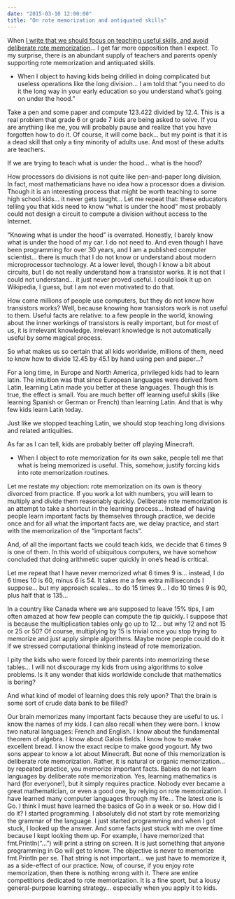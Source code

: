 ```yaml
---
date: "2015-03-10 12:00:00"
title: "On rote memorization and antiquated skills"
---
```




When [I write that we should focus on teaching useful skills, and avoid deliberate rote memorization](/lemire/blog/2015/03/09/the-mathematics-we-teach-our-kids/)&hellip; I get far more opposition than I expect. To my surprise, there is an abundant supply of teachers and parents openly supporting rote memorization and antiquated skills.

- When I object to having kids being drilled in doing complicated but useless operations like the long division&hellip; I am told that &ldquo;you need to do it the long way in your early education so you understand what&rsquo;s going on under the hood.&rdquo;

Take a pen and some paper and compute 123.422 divided by 12.4. This is a real problem that grade 6 or grade 7 kids are being asked to solve. If you are anything like me, you will probably pause and realize that you have forgotten how to do it. Of course, it will come back&hellip; but my point is that it is a dead skill that only a tiny minority of adults use. And most of these adults are teachers.

If we are trying to teach what is under the hood&hellip; what is the hood?

How processors do divisions is not quite like pen-and-paper long division. In fact, most mathematicians have no idea how a processor does a division. Though it is an interesting process that might be worth teaching to some high school kids&hellip; it never gets taught&hellip;
Let me repeat that: these educators telling you that kids need to know &ldquo;what is under the hood&rdquo; most probably could not design a circuit to compute a division without access to the Internet.

&ldquo;Knowing what is under the hood&rdquo; is overrated. Honestly, I barely know what is under the hood of my car. I do not need to. And even though I have been programming for over 30 years, and I am a published computer scientist&hellip; there is much that I do not know or understand about modern microprocessor technology. At a lower level, though I know a bit about circuits, but I do not really understand how a transistor works. It is not that I could not understand&hellip; it just never proved useful. I could look it up on Wikipedia, I guess, but I am not even motivated to do that.

How come millions of people use computers, but they do not know how transistors works? Well, because knowing how transistors work is not useful to them. Useful facts are relative: to a few people in the world, knowing about the inner workings of transistors is really important, but for most of us, it is irrelevant knowledge. Irrelevant knowledge is not automatically useful by some magical process.

So what makes us so certain that all kids worldwide, millions of them, need to know how to divide 12.45 by 45.1 by hand using pen and paper&hellip;?

For a long time, in Europe and North America, privileged kids had to learn latin. The intuition was that since European languages were derived from Latin, learning Latin made you better at these languages. Though this is true, the effect is small. You are much better off learning useful skills (like learning Spanish or German or French) than learning Latin. And that is why few kids learn Latin today.

Just like we stopped teaching Latin, we should stop teaching long divisions and related antiquities.

As far as I can tell, kids are probably better off playing Minecraft.
- When I object to rote memorization for its own sake, people tell me that what is being memorized is useful. This, somehow, justify forcing kids into rote memorization routines.

Let me restate my objection: rote memorization on its own is theory divorced from practice. If you work a lot with numbers, you will learn to multiply and divide them reasonably quickly.
Deliberate rote memorization is an attempt to take a shortcut in the learning process&hellip; Instead of having people learn important facts by themselves through practice, we decide once and for all what the important facts are, we delay practice, and start with the memorization of the &ldquo;important facts&rdquo;.

And, of all the important facts we could teach kids, we decide that 6 times 9 is one of them. In this world of ubiquitous computers, we have somehow concluded that doing arithmetic super quickly in one&rsquo;s head is critical.

Let me repeat that I have never memorized what 6 times 9 is&hellip; instead, I do 6 times 10 is 60, minus 6 is 54. It takes me a few extra milliseconds I suppose&hellip; but my approach scales&hellip; to do 15 times 9&hellip; I do 10 times 9 is 90, plus half that is 135&hellip;

In a country like Canada where we are supposed to leave 15% tips, I am often amazed at how few people can compute the tip quickly. I suppose that is because the multiplication tables only go up to 12&hellip; but why 12 and not 15 or 25 or 50? Of course, multiplying by 15 is trivial once you stop trying to memorize and just apply simple algorithms. Maybe more people could do it if we stressed computational thinking instead of rote memorization.

I pity the kids who were forced by their parents into memorizing these tables&hellip; I will not discourage my kids from using algorithms to solve problems.
Is it any wonder that kids worldwide conclude that mathematics is boring?

And what kind of model of learning does this rely upon? That the brain is some sort of crude data bank to be filled?

Our brain memorizes many important facts because they are useful to us. I know the names of my kids. I can also recall when they were born. I know two natural languages: French and English. I know about the fundamental theorem of algebra. I know about Galois fields. I know how to make excellent bread. I know the exact recipe to make good yogourt. My two sons appear to know a lot about Minecraft. But none of this memorization is deliberate rote memorization. Rather, it is natural or organic memorization&hellip; by repeated practice, you memorize important facts. Babies do not learn languages by deliberate rote memorization.
Yes, learning mathematics is hard (for everyone!), but it simply requires practice. Nobody ever became a great mathematician, or even a good one, by relying on rote memorization.
I have learned many computer languages through my life&hellip; The latest one is Go. I think I must have learned the basics of Go in a week or so. How did I do it? I started programming. I absolutely did not start by rote memorizing the grammar of the language. I just started programming and when I got stuck, I looked up the answer. And some facts just stuck with me over time because I kept looking them up. For example, I have memorized that fmt.Println(&ldquo;&hellip;&rdquo;) will print a string on screen. It is just something that anyone programming in Go will get to know. The objective is never to memorize fmt.Println per se. That string is not important&hellip; we just have to memorize it, as a side-effect of our practice.
Now, of course, if you enjoy rote memorization, then there is nothing wrong with it. There are entire competitions dedicated to rote memorization. It is a fine sport, but a lousy general-purpose learning strategy&hellip; especially when you apply it to kids.


